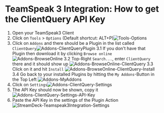 # TeamSpeak 3 Integration: How to get the ClientQuery API Key  

1. Open your TeamSpeak3 Client
2. Click on `Tools` > `Options` (Default shortcut: ALT+P)![Tools-Options](https://i.imgur.com/ZPOVVP3.png)
3. Click on `Addons` and there should be a Plugin in the list called `ClientQuery`![Addons-ClientQueryPlugin](https://i.imgur.com/TxJqhCh.png)
    3.1 If you don't have that Plugin then download it by clicking `Browse online`
    ![Addons-BrowseOnline](https://i.imgur.com/LMCahCN.png)
    3.2 Top-Right `Search...`, enter `ClientQuery` there and it should show up
    ![Addons-BrowseOnline-ClientQuery](https://i.imgur.com/gkjWJDr.png)
    3.3 Click on it and hit `Install`
    ![Addons-BrowseOnline-ClientQuery-Install](https://i.imgur.com/x2Vo4j2.png)
    3.4 Go back to your installed Plugins by hitting the `My Addons`-Button in the Top Left
    ![Addons-MyAddons](https://i.imgur.com/STE68eP.png)
4. Click on `Settings`![Addons-ClientQuery-Settings](https://i.imgur.com/cq9s798.png)
5. The API Key should now be shown, copy it
![Addons-ClientQuery-Settings-API-Key](https://i.imgur.com/1XBTvcb.png)
6. Paste the API Key in the settings of the Plugin Action
![StreamDeck-Teamspeak3Integration-Settings](https://i.imgur.com/oLs2HBH.png)